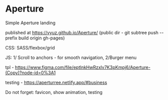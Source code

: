 # Aperture

Simple Aperture landing

published at https://vyuz.github.io/Aperture/ (public dir - git subtree push --prefix build origin gh-pages)

CSS: SASS/flexbox/grid

JS: 1/ Scroll to anchors - for smooth navigation, 2/Burger menu

tpl - https://www.figma.com/file/eptlnkHwRzxlv7K3pKmpj6/Aperture-(Copy)?node-id=0%3A1

testing - https://aperturree.netlify.app/#business

Do not forget: favicon, show animation, testing
